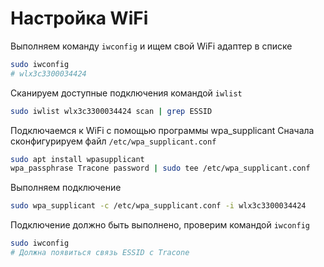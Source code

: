# Настройка WiFi

Выполняем команду `iwconfig` и ищем свой WiFi адаптер в списке
```bash
sudo iwconfig
# wlx3c3300034424
```
Сканируем доступные подключения командой `iwlist`
```bash
sudo iwlist wlx3c3300034424 scan | grep ESSID
```

Подключаемся к WiFi с помощью программы wpa_supplicant
Сначала сконфигурируем файл `/etc/wpa_supplicant.conf`
```bash
sudo apt install wpasupplicant
wpa_passphrase Tracone password | sudo tee /etc/wpa_supplicant.conf
```
Выполняем подключение
```bash
sudo wpa_supplicant -c /etc/wpa_supplicant.conf -i wlx3c3300034424
```
Подключение должно быть выполнено, проверим командой `iwconfig`
```bash
sudo iwconfig
# Должна появиться связь ESSID с Tracone
```

